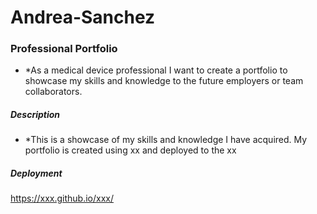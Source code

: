 # Andrea-Sanchez
### Professional Portfolio
* *As a medical device professional I want to create a portfolio to showcase my skills and knowledge to the future employers or team collaborators.
##### Description
* *This is a showcase of my skills and knowledge I have acquired. My portfolio is created using xx and deployed to the xx
 #####  Deployment
https://xxx.github.io/xxx/
